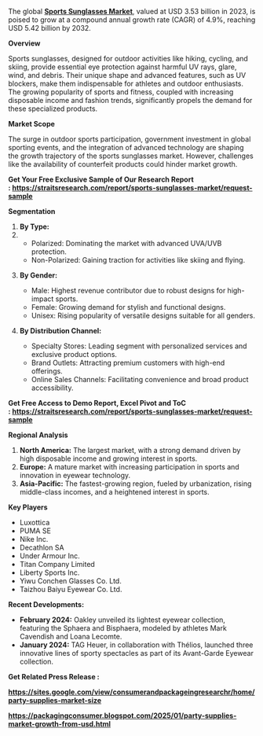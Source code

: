 <p>The global <strong><a href="https://straitsresearch.com/report/sports-sunglasses-market">Sports Sunglasses Market</a></strong>, valued at USD 3.53 billion in 2023, is poised to grow at a compound annual growth rate (CAGR) of 4.9%, reaching USD 5.42 billion by 2032.</p>
<p><strong>Overview</strong></p>
<p>Sports sunglasses, designed for outdoor activities like hiking, cycling, and skiing, provide essential eye protection against harmful UV rays, glare, wind, and debris. Their unique shape and advanced features, such as UV blockers, make them indispensable for athletes and outdoor enthusiasts. The growing popularity of sports and fitness, coupled with increasing disposable income and fashion trends, significantly propels the demand for these specialized products.</p>
<p><strong>Market Scope</strong></p>
<p>The surge in outdoor sports participation, government investment in global sporting events, and the integration of advanced technology are shaping the growth trajectory of the sports sunglasses market. However, challenges like the availability of counterfeit products could hinder market growth.</p>
<p><strong>Get Your Free Exclusive Sample of Our Research Report :&nbsp;<a href="https://straitsresearch.com/report/sports-sunglasses-market/request-sample">https://straitsresearch.com/report/sports-sunglasses-market/request-sample</a>&nbsp;</strong></p>
<p><strong>Segmentation</strong></p>
<ol>
<li><strong>By Type:</strong></li>
<li>
<ul>
<li>Polarized: Dominating the market with advanced UVA/UVB protection.</li>
<li>Non-Polarized: Gaining traction for activities like skiing and flying.</li>
</ul>
</li>
<li>
<p><strong>By Gender:</strong></p>
<ul>
<li>Male: Highest revenue contributor due to robust designs for high-impact sports.</li>
<li>Female: Growing demand for stylish and functional designs.</li>
<li>Unisex: Rising popularity of versatile designs suitable for all genders.</li>
</ul>
</li>
<li>
<p><strong>By Distribution Channel:</strong></p>
<ul>
<li>Specialty Stores: Leading segment with personalized services and exclusive product options.</li>
<li>Brand Outlets: Attracting premium customers with high-end offerings.</li>
<li>Online Sales Channels: Facilitating convenience and broad product accessibility.</li>
</ul>
</li>
</ol>
<p><strong>Get Free Access to Demo Report, Excel Pivot and ToC :&nbsp;<a href="https://straitsresearch.com/report/sports-sunglasses-market/request-sample">https://straitsresearch.com/report/sports-sunglasses-market/request-sample</a>&nbsp;</strong></p>
<p><strong>Regional Analysis</strong></p>
<ol>
<li><strong>North America:</strong> The largest market, with a strong demand driven by high disposable income and growing interest in sports.</li>
<li><strong>Europe:</strong> A mature market with increasing participation in sports and innovation in eyewear technology.</li>
<li><strong>Asia-Pacific:</strong> The fastest-growing region, fueled by urbanization, rising middle-class incomes, and a heightened interest in sports.</li>
</ol>
<p><strong>Key Players</strong></p>
<ul>
<li>Luxottica</li>
<li>PUMA SE</li>
<li>Nike Inc.</li>
<li>Decathlon SA</li>
<li>Under Armour Inc.</li>
<li>Titan Company Limited</li>
<li>Liberty Sports Inc.</li>
<li>Yiwu Conchen Glasses Co. Ltd.</li>
<li>Taizhou Baiyu Eyewear Co. Ltd.</li>
</ul>
<p><strong>Recent Developments:</strong></p>
<ul>
<li><strong>February 2024:</strong> Oakley unveiled its lightest eyewear collection, featuring the Sphaera and Bisphaera, modeled by athletes Mark Cavendish and Loana Lecomte.</li>
<li><strong>January 2024:</strong> TAG Heuer, in collaboration with Th&eacute;lios, launched three innovative lines of sporty spectacles as part of its Avant-Garde Eyewear collection.</li>
</ul>
<p><strong>Get Related Press Release :</strong></p>
<p><strong><a href="https://sites.google.com/view/consumerandpackageingresearchr/home/party-supplies-market-size">https://sites.google.com/view/consumerandpackageingresearchr/home/party-supplies-market-size</a></strong></p>
<p><strong><a href="https://packagingconsumer.blogspot.com/2025/01/party-supplies-market-growth-from-usd.html">https://packagingconsumer.blogspot.com/2025/01/party-supplies-market-growth-from-usd.html</a><br /></strong></p>
